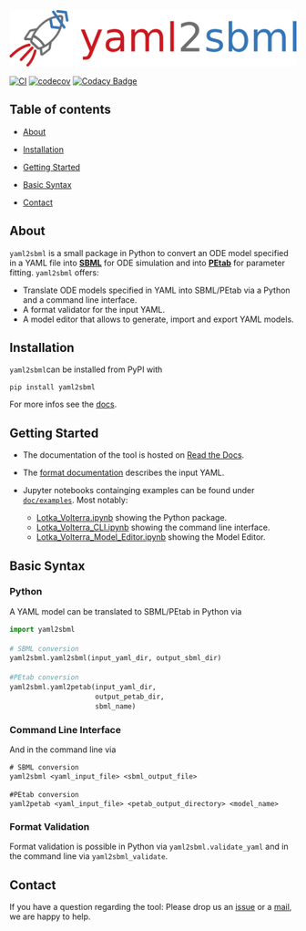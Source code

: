 ![yaml2sbml logo](https://github.com/yaml2sbml-dev/yaml2sbml/blob/master/doc/logo/logo_yaml2sbml_long.png?raw=true)

[![CI](https://github.com/yaml2sbml-dev/yaml2sbml/workflows/CI/badge.svg)](https://github.com/yaml2sbml-dev/yaml2sbml/actions)
[![codecov](https://codecov.io/gh/yaml2sbml-dev/yaml2sbml/branch/master/graph/badge.svg)](https://codecov.io/gh/yaml2sbml-dev/yaml2sbml)
[![Codacy Badge](https://app.codacy.com/project/badge/Grade/632acdc8d4ef4f50bf69892b8862fd24)](https://www.codacy.com/gh/yaml2sbml-dev/yaml2sbml/dashboard?utm_source=github.com&amp;utm_medium=referral&amp;utm_content=yaml2sbml-dev/yaml2sbml&amp;utm_campaign=Badge_Grade)

## Table of contents

* [About](#about)

* [Installation](#installation)

* [Getting Started](#getting-started)

* [Basic Syntax](#basic-syntax)

* [Contact](#contact)


## About

`yaml2sbml` is a small package in Python to convert an ODE model specified in a YAML file into 
[**SBML**](http://www.sbml.org/) for ODE simulation and into 
[**PEtab**](https://github.com/martamatos/yaml2sbml) for parameter fitting. `yaml2sbml` offers:

* Translate ODE models specified in YAML into SBML/PEtab via a Python and a command line interface.
* A format validator for the input YAML.
* A model editor that allows to generate, import and export YAML models.

## Installation

`yaml2sbml`can be installed from PyPI with

```shell
pip install yaml2sbml
```
For more infos see the [docs](https://yaml2sbml.readthedocs.io/en/latest/).

## Getting Started

* The documentation of the tool is hosted on [Read the Docs](https://yaml2sbml.readthedocs.io/en/latest/).
* The [format documentation](https://github.com/yaml2sbml-dev/yaml2sbml/blob/main/doc/format_specification.rst) describes the input YAML. 

* Jupyter notebooks containging examples can be found under [`doc/examples`](https://github.com/yaml2sbml-dev/yaml2sbml/tree/main/doc/examples).  Most notably:
    * [Lotka_Volterra.ipynb](https://github.com/yaml2sbml-dev/yaml2sbml/tree/main/doc/examples/Lotka_Volterra/Lotka_Volterra_python/Lotka_Volterra.ipynb) showing the Python package.
    * [Lotka_Volterra_CLI.ipynb](https://github.com/yaml2sbml-dev/yaml2sbml/tree/main/doc/examples/Lotka_Volterra/Lotka_Volterra_CLI/Lotka_Volterra_CLI.ipynb) showing the command line interface.
    * [Lotka_Volterra_Model_Editor.ipynb](https://github.com/yaml2sbml-dev/yaml2sbml/tree/main/doc/examples/Lotka_Volterra/Lotka_Volterra_Model_Editor/Lotka_Volterra_Model_Editor.ipynb) showing the Model Editor.

## Basic Syntax

### Python

A YAML model can be translated to SBML/PEtab in Python via
```python
import yaml2sbml

# SBML conversion
yaml2sbml.yaml2sbml(input_yaml_dir, output_sbml_dir)

#PEtab conversion
yaml2sbml.yaml2petab(input_yaml_dir, 
                     output_petab_dir,
                     sbml_name)
```
### Command Line Interface

And in the command line via 
```shell
# SBML conversion
yaml2sbml <yaml_input_file> <sbml_output_file>

#PEtab conversion
yaml2petab <yaml_input_file> <petab_output_directory> <model_name>
```

### Format Validation

Format validation is possible in Python via `yaml2sbml.validate_yaml` and in the command line via `yaml2sbml_validate`.

## Contact
If you have a question regarding the tool: Please drop us an [issue](https://github.com/yaml2sbml-dev/yaml2sbml/issues/new) or a [mail](mailto:jakob.vanhoefer@uni-bonn.de), we are happy to help.
